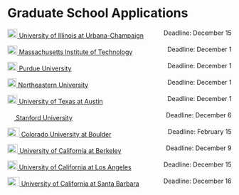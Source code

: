 # Graduate School Applications
<p style="text-align:left;"><img src="https://cdn.vox-cdn.com/thumbor/FGgViEqt2ML--Uxw1Pu6Gw4rV8o=/0x0:800x400/1200x800/filters:focal(336x136:464x264)/cdn.vox-cdn.com/uploads/chorus_image/image/56187479/DHNkdRfXoAEp2VD.0.jpg" width="22" height="20"><a href="https://choose.illinois.edu/apply/" target="_blank"> University of Illinois at Urbana-Champaign</a> <span style="float:right;"> Deadline:  December 15</span></p>
<p style="text-align:left;"><img src="https://www.algotransparency.org/mit.2e699fef.png" width="22" height="20"><a href="https://gradapply.mit.edu/eecs/apply/page/information/" target="_blank"> Massachusetts Institute of Technology</a> <span style="float:right;"> Deadline:  December 1</span></p>
<p style="text-align:left;"><img src="https://s.yimg.com/cv/apiv2/default/ncaab/20181214/500x500/purdue_wbg.png" width="22" height="20"><a href="https://gradapply.purdue.edu/apply/" target="_blank"> Purdue University</a> <span style="float:right;"> Deadline:  December 1</span></p>
<p style="text-align:left;"><img src="https://clipground.com/images/northeastern-university-logo-clipart-2.png" width="20" height="20"><a href="https://enroll.northeastern.edu/apply/" target="_blank"> Northeastern University</a> <span style="float:right;"> Deadline:  December 1</span></p>
<p style="text-align:left;"><img src="https://images.squarespace-cdn.com/content/5717ee8e1bbee08525c09f91/1467218354708-PIHGV8BA2MQ0O8BCW1P1/?content-type=image%2Fpng" width="22" height="20"><a href="https://students.gradschool.utexas.edu/apply/" target="_blank"> University of Texas at Austin</a> <span style="float:right;"> Deadline:  December 1</span></p>
<p style="text-align:left;"><img src="https://logodownload.org/wp-content/uploads/2021/04/stanford-university-logo-3.png" width="15" height="20"><a href="https://applygrad.stanford.edu/portal/grad-app" target="_blank"> Stanford University</a> <span style="float:right;"> Deadline:  December 6</span></p>
<p style="text-align:left;"><img src="https://www.collegevaluesonline.com/wp-content/uploads/2018/11/Colorado_Buffaloes_logo.svg-1080x797.png" width="27" height="20"><a href="https://grad.apply.colorado.edu/apply/" target="_blank"> Colorado University at Boulder</a> <span style="float:right;"> Deadline:  February 15</span></p>
<p style="text-align:left;"><img src="https://www.pinclipart.com/picdir/big/233-2337926_university-of-california-berkeley-clipart.png" width="23" height="20"><a href="https://gradapp.berkeley.edu/apply/" target="_blank"> University of California at Berkeley</a> <span style="float:right;"> Deadline:  December 9</span></p>
<p style="text-align:left;"><img src="https://i.pinimg.com/originals/b2/cd/bd/b2cdbdb3880c67e0ffdf3986864c7717.png" width="22" height="20"><a href="https://apply.grad.ucla.edu/portal/landing" target="_blank"> University of California at Los Angeles</a> <span style="float:right;"> Deadline:  December 15</span></p>
<p style="text-align:left;"><img src="https://cdn.usteamcolors.com/images/ncaa/division-1/uc-santa-barbara-gauchos-logo.png" width="27" height="20"><a href="https://www.graddiv.ucsb.edu/eapp/app/Index.aspx" target="_blank"> University of California at Santa Barbara</a> <span style="float:right;"> Deadline:  December 16</span></p>